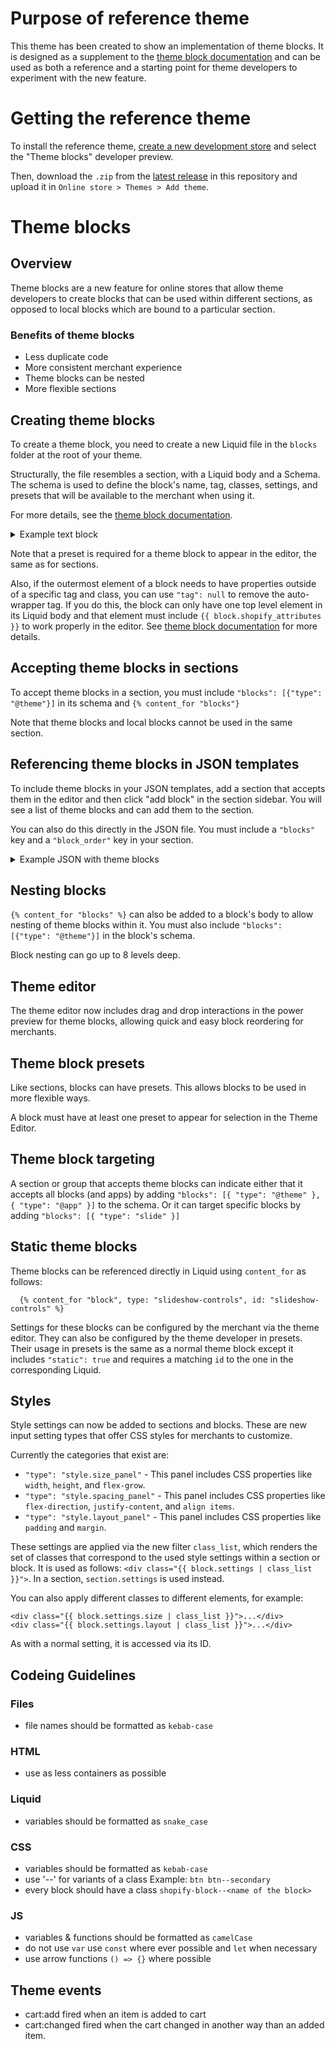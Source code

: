 # Purpose of reference theme

This theme has been created to show an implementation of theme blocks. It is designed as a supplement to the [theme block documentation](https://shopify.dev/docs/themes/architecture/blocks/theme-blocks) and can be used as both a reference and a starting point for theme developers to experiment with the new feature.

# Getting the reference theme

To install the reference theme, [create a new development store](https://help.shopify.com/en/partners/dashboard/managing-stores/development-stores) and select the "Theme blocks" developer preview.

Then, download the `.zip` from the [latest release](https://github.com/Shopify/reference-theme/releases) in this repository and upload it in `Online store > Themes > Add theme`.

# Theme blocks

## Overview

Theme blocks are a new feature for online stores that allow theme developers to create blocks that can be used within different sections, as opposed to local blocks which are bound to a particular section.

### Benefits of theme blocks

- Less duplicate code
- More consistent merchant experience
- Theme blocks can be nested
- More flexible sections

## Creating theme blocks

To create a theme block, you need to create a new Liquid file in the `blocks` folder at the root of your theme.

Structurally, the file resembles a section, with a Liquid body and a Schema. The schema is used to define the block's name, tag, classes, settings, and presets that will be available to the merchant when using it.

For more details, see the [theme block documentation](https://shopify.dev/docs/themes/architecture/blocks/theme-blocks).

<details>
<summary>Example text block</summary>

```
{{ block.settings.text }}

{% schema %}
{
  "name": "Text",
  "settings": [
    {
      "type": "richtext",
      "id": "text",
      "label": "Text",
      "default": "<p>...</p>"
    }
  ],
  "presets": [{ "name": "Rich text" }]
}
{% endschema %}
```

</details>

Note that a preset is required for a theme block to appear in the editor, the same as for sections.

Also, if the outermost element of a block needs to have properties outside of a specific tag and class, you can use `"tag": null` to remove the auto-wrapper tag. If you do this, the block can only have one top level element in its Liquid body and that element must include `{{ block.shopify_attributes }}` to work properly in the editor. See [theme block documentation](https://shopify.dev/docs/themes/architecture/blocks/theme-blocks) for more details.

## Accepting theme blocks in sections

To accept theme blocks in a section, you must include `"blocks": [{"type": "@theme"}]` in its schema and `{% content_for "blocks"}`

Note that theme blocks and local blocks cannot be used in the same section.

## Referencing theme blocks in JSON templates

To include theme blocks in your JSON templates, add a section that accepts them in the editor and then click "add block" in the section sidebar. You will see a list of theme blocks and can add them to the section.

You can also do this directly in the JSON file. You must include a `"blocks"` key and a `"block_order"` key in your section.

<details>
<summary>Example JSON with theme blocks</summary>

```
{
  "sections": {
    "example-section": {
      "type": "container",
      "blocks": {
        "example-block": {
          "type": "heading",
          "settings": {
            "heading": "Multimedia collage",
            "heading_size": "h2"
          }
        }
      },
      "block_order": [
        "example-block"
      ]
    }
  },
  "order": [
    "example-section"
  ]
}
```

</details>

## Nesting blocks

`{% content_for "blocks" %}` can also be added to a block's body to allow nesting of theme blocks within it. You must also include `"blocks": [{"type": "@theme"}]` in the block's schema.

Block nesting can go up to 8 levels deep.

## Theme editor

The theme editor now includes drag and drop interactions in the power preview for theme blocks, allowing quick and easy block reordering for merchants.

## Theme block presets

Like sections, blocks can have presets. This allows blocks to be used in more flexible ways.

A block must have at least one preset to appear for selection in the Theme Editor.

## Theme block targeting

A section or group that accepts theme blocks can indicate either that it accepts all blocks (and apps) by adding `"blocks": [{ "type": "@theme" }, { "type": "@app" }]` to the schema. Or it can target specific blocks by adding `"blocks": [{ "type": "slide" }]`

## Static theme blocks

Theme blocks can be referenced directly in Liquid using `content_for` as follows:

```
  {% content_for "block", type: "slideshow-controls", id: "slideshow-controls" %}
```

Settings for these blocks can be configured by the merchant via the theme editor. They can also be configured by the theme developer in presets. Their usage in presets is the same as a normal theme block except it includes `"static": true` and requires a matching `id` to the one in the corresponding Liquid.

## Styles

Style settings can now be added to sections and blocks. These are new input setting types that offer CSS styles for merchants to customize.

Currently the categories that exist are:

- `"type": "style.size_panel"` - This panel includes CSS properties like `width`, `height`, and `flex-grow`.
- `"type": "style.spacing_panel"` - This panel includes CSS properties like `flex-direction`, `justify-content`, and `align items`.
- `"type": "style.layout_panel"` - This panel includes CSS properties like `padding` and `margin`.

These settings are applied via the new filter `class_list`, which renders the set of classes that correspond to the used style settings within a section or block. It is used as follows: `<div class="{{ block.settings | class_list }}">`. In a section, `section.settings` is used instead.

You can also apply different classes to different elements, for example:

```
<div class="{{ block.settings.size | class_list }}">...</div>
<div class="{{ block.settings.layout | class_list }}">...</div>
```

As with a normal setting, it is accessed via its ID.

## Codeing Guidelines

### Files

- file names should be formatted as `kebab-case`

### HTML

- use as less containers as possible

### Liquid

- variables should be formatted as `snake_case`

### CSS

- variables should be formatted as `kebab-case`
- use '--' for variants of a class Example: `btn btn--secondary`
- every block should have a class `shopify-block--<name of the block>`

### JS

- variables & functions should be formatted as `camelCase`
- do not use `var` use `const` where ever possible and `let` when necessary
- use arrow functions `() => {}` where possible


## Theme events

- cart:add      fired when an item is added to cart
- cart:changed  fired when the cart changed in another way than an added item.